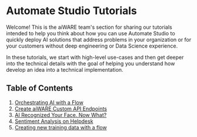 # Automate Studio Tutorials

Welcome! This is the aiWARE team's section for sharing our tutorials intended to help you think about how you can use Automate Studio to quickly deploy AI solutions that address problems in your organization or for your customers without deep engineering or Data Science experience.

In these tutorials, we start with high-level use-cases and then get deeper into the technical details with the goal of helping you understand how develop an idea into a technical implementation.

<!-- {docsify-ignore} -->
## Table of Contents

1. [Orchestrating AI with a Flow](/automate-studio/tutorials/orchestrating-ai.md)
1. [Create aiWARE Custom API Endpoints](/automate-studio/tutorials/your-ai-flow.md)
1. [AI Recognized Your Face. Now What?](/automate-studio/tutorials/ai-recognized-your-face.md)
1. [Sentiment Analysis on Helpdesk](/automate-studio/tutorials/sentiment-analysis.md)
1. [Creating new training data with a flow](/automate-studio/tutorials/automate-tutorial-6-flow-face-libraries.md)
